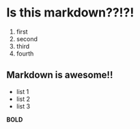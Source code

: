 # Is this markdown??!?!

1. first
2. second
3. third
4. fourth

## Markdown is awesome!!

- list 1
- list 2
- list 3

**BOLD**
